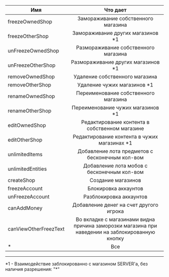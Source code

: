 | Имя           | Что дает      |
| ------------- |:-------------:|
| freezeOwnedShop      | Замораживание собственного магазина |
| freezeOtherShop      | Замораживание других магазинов \*1 |
| unFreezeOwnedShop      | Размораживание собственного магазина |
| unFreezeOtherShop      | Размораживание других магазинов \*1 |
| removeOwnedShop      | Удаление собственного магазина |
| removeOtherShop      | Удаление чужих магазинов \*1 |
| renameOwnedShop      | Переименование собственного магазина |
| renameOtherShop      | Переименование чужих магазинов \*1 |
| editOwnedShop      | Редактирование контента в собственном магазине |
| editOtherShop      | Редактирование контента в чужих магазинах \*1 |
| unlimitedItems      | Добавление лота предметов с бесконечным кол-вом |
| unlimitedEntities      | Добавление лота мобов с бесконечным кол-вом |
| createShop      | Создание магазинов |
| freezeAccount      | Блокировка аккаунтов |
| unFreezeAccount      | Разблокировка аккаунтов |
| canAddMoney      | Добавление денег на счет другого игрока |
| canViewOtherFreezText      | Во вкладке с магазинами видна причина заморозки магазина при наведении на заблокированную кнопку |
| \*      | Все |
------------------------------------------------
\*1 - Взаимодействие заблокированно с магазином SERVER'a, без наличия разрешения: "*"
